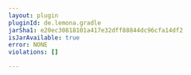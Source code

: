 ```yaml
---
layout: plugin
pluginId: de.lemona.gradle
jarSha1: e20ec30818101a417e32dff88844dc96cfa14df2
isJarAvailable: true
error: NONE
violations: []

---
```


